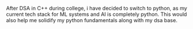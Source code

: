 After DSA in C++ during college, i have decided to switch to python, as my current tech stack for ML systems and AI is completely python.
This would also help me solidify my python fundamentals along with my dsa base.
